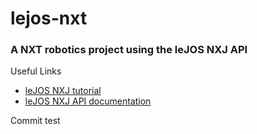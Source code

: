 # lejos-nxt

### A NXT robotics project using the leJOS NXJ API

Useful Links

- [leJOS NXJ tutorial](https://lejos.sourceforge.io/nxt/nxj/tutorial/index.htm)
- [leJOS NXJ API documentation](https://lejos.sourceforge.io/nxt/nxj/api/index.html)

Commit test
